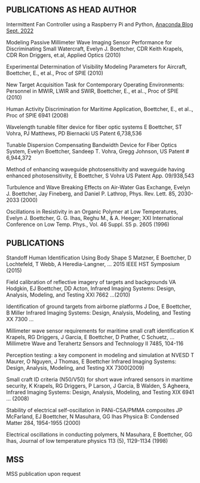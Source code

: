 

## PUBLICATIONS AS HEAD AUTHOR

Intermittent Fan Controller using a Raspberry Pi and Python, [Anaconda Blog Sept. 2022](https://www.anaconda.com/blog/create-an-intermittent-fan-controller-with-python)

Modeling Passive Millimeter Wave Imaging Sensor Performance for
Discriminating Small Watercraft, Evelyn J. Boettcher, CDR Keith Krapels,
CDR Ron Driggers, et.al, Applied Optics (2010)

Experimental Determination of Visibility Modeling Parameters for
Aircraft, Boettcher, E., et al., Proc of SPIE (2010)

New Target Acquisition Task for Contemporary Operating Environments:
Personnel in MWIR, LWIR and SWIR, Boettcher, E., et al.., Proc of SPIE
(2010)

Human Activity Discrimination for Maritime Application, Boettcher, E.,
et al.., Proc of SPIE 6941 (2008)

Wavelength tunable filter device for fiber optic systems
E Boettcher, ST Vohra, PJ Matthews, PD Biernacki
US Patent 6,738,536

Tunable Dispersion Compensating Bandwidth Device for Fiber Optics
System, Evelyn Boettcher, Sandeep T. Vohra, Gregg Johnson, US Patent \#
6,944,372

Method of enhancing waveguide photosensitivity and waveguide having enhanced photosensitivity, E Boettcher, S Vohra
US Patent App. 09/938,543

Turbulence and Wave Breaking Effects on Air-Water Gas Exchange, Evelyn
J. Boettcher, Jay Fineberg, and Daniel P. Lathrop, Phys. Rev. Lett. 85,
2030-2033 (2000)

Oscillations in Resistivity in an Organic Polymer at Low Temperatures,
Evelyn J. Boettcher, G. G. Ihas, Reghu M., & A. Heeger; XXI
International Conference on Low Temp. Phys., Vol. 46 Suppl. S5 p. 2605
(1996)


## PUBLICATIONS

Standoff Human Identification Using Body Shape
S Matzner, E Boettcher, D Lochtefeld, T Webb, A Heredia-Langner, ...
2015 IEEE HST Symposium (2015)


Field calibration of reflective imagery of targets and backgrounds
VA Hodgkin, EJ Boettcher, DD Acton, Infrared Imaging Systems: Design, Analysis, Modeling, and Testing XXI 7662 …(2010)

Identification of ground targets from airborne platforms
J Doe, E Boettcher, B Miller
Infrared Imaging Systems: Design, Analysis, Modeling, and Testing XX 7300 …

Millimeter wave sensor requirements for maritime small craft identification
K Krapels, RG Driggers, J Garcia, E Boettcher, D Prather, C Schuetz, ...
Millimetre Wave and Terahertz Sensors and Technology II 7485, 104-116

Perception testing: a key component in modeling and simulation at NVESD
T Maurer, O Nguyen, J Thomas, E Boettcher
Infrared Imaging Systems: Design, Analysis, Modeling, and Testing XX 7300(2009)

Small craft ID criteria (N50/V50) for short wave infrared sensors in maritime security, K Krapels, RG Driggers, P Larson, J Garcia, B Walden, S Agheera, Infrared Imaging Systems: Design, Analysis, Modeling, and Testing XIX 6941 … (2008)

Stability of electrical self-oscillation in PANi-CSA/PMMA composites
JP McFarland, EJ Boettcher, N Masuhara, GG Ihas
Physica B: Condensed Matter 284, 1954-1955 (2000)

Electrical oscillations in conducting polymers, N Masuhara, E Boettcher, GG Ihas, Journal of low temperature physics 113 (5), 1129-1134 (1998)


## MSS
 MSS publication upon request